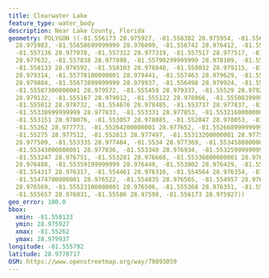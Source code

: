 ```yaml
---
title: Clearwater Lake
feature_type: water_body
description: Near Lake County, Florida
geometry: POLYGON ((-81.556173 28.975927, -81.556382 28.975954, -81.55651400000001
  28.975983, -81.55658699999999 28.976099, -81.556742 28.976412, -81.556969 28.976823,
  -81.557136 28.977078, -81.557312 28.977319, -81.557517 28.977517, -81.55761699999999
  28.977632, -81.557838 28.977898, -81.55798299999999 28.978109, -81.558065 28.978306,
  -81.558133 28.978592, -81.558103 28.978848, -81.558032 28.979115, -81.55793300000001
  28.979314, -81.55778100000001 28.979441, -81.557463 28.979629, -81.55694800000001
  28.979884, -81.55673899999999 28.979937, -81.556498 28.979924, -81.556325 28.979857,
  -81.55587300000001 28.979572, -81.555459 28.979337, -81.55529 28.979209, -81.555211
  28.979132, -81.555167 28.979012, -81.555122 28.978866, -81.55508399999999 28.978783,
  -81.555012 28.978732, -81.554676 28.978485, -81.553737 28.977837, -81.553578 28.977814,
  -81.55338999999999 28.977833, -81.553331 28.977853, -81.55321600000001 28.978038,
  -81.553151 28.978076, -81.553057 28.978085, -81.552847 28.978053, -81.552693 28.977919,
  -81.55262 28.977773, -81.55264200000001 28.977652, -81.55266899999999 28.97757,
  -81.55275 28.977512, -81.552813 28.977497, -81.55313200000001 28.977521, -81.553273
  28.977509, -81.553335 28.977484, -81.5534 28.977369, -81.55345800000001 28.977145,
  -81.55343000000001 28.977036, -81.553348 28.976934, -81.55325999999999 28.976827,
  -81.553247 28.976751, -81.553281 28.976668, -81.55336800000001 28.976566, -81.553489
  28.976488, -81.55359199999999 28.976449, -81.553802 28.976429, -81.554086 28.97637,
  -81.554317 28.976317, -81.554461 28.976316, -81.554564 28.976354, -81.554652 28.976426,
  -81.55474700000001 28.976522, -81.554835 28.976565, -81.554957 28.976584, -81.55511
  28.976569, -81.55523100000001 28.976506, -81.555368 28.976351, -81.555514 28.976142,
  -81.555657 28.976031, -81.55586 28.97598, -81.556173 28.975927))
geo_error: 100.0
bbox:
  xmin: -81.558133
  ymin: 28.975927
  xmax: -81.55262
  ymax: 28.979937
longitude: -81.555792
latitude: 28.9778717
OSM: https://www.openstreetmap.org/way/79893059
---
```

